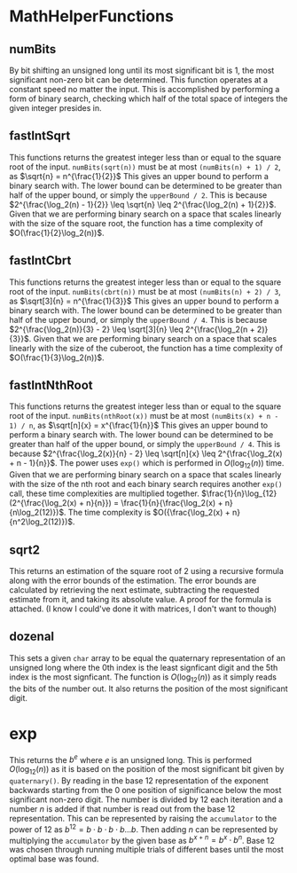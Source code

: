 # MathHelperFunctions

## numBits

By bit shifting an unsigned long until its most significant bit is 1, the most significant non-zero bit can be determined.
This function operates at a constant speed no matter the input. This is accomplished by performing a form of binary search, checking which half of the total space of integers the given integer presides in.

## fastIntSqrt

This functions returns the greatest integer less than or equal to the square root of the input. `numBits(sqrt(n))` must be at most `(numBits(n) + 1) / 2`, as $\sqrt{n} = n^{\frac{1}{2}}$ This gives an upper bound to perform a binary search with.
The lower bound can be determined to be greater than half of the upper bound, or simply the `upperBound / 2`. This is because $2^{\frac{\log_2(n) - 1}{2}} \leq \sqrt{n} \leq 2^{\frac{\log_2(n) + 1}{2}}$.
Given that we are performing binary search on a space that scales linearly with the size of the square root, the function has a time complexity of $O(\frac{1}{2}\log_2(n))$.

## fastIntCbrt

This functions returns the greatest integer less than or equal to the square root of the input. `numBits(cbrt(n))` must be at most `(numBits(n) + 2) / 3`, as $\sqrt[3]{n} = n^{\frac{1}{3}}$ This gives an upper bound to perform a binary search with.
The lower bound can be determined to be greater than half of the upper bound, or simply the `upperBound / 4`. This is because $2^{\frac{\log_2(n)}{3} - 2} \leq \sqrt[3]{n} \leq 2^{\frac{\log_2(n + 2)}{3}}$.
Given that we are performing binary search on a space that scales linearly with the size of the cuberoot, the function has a time complexity of $O(\frac{1}{3}\log_2(n))$.

## fastIntNthRoot

This functions returns the greatest integer less than or equal to the square root of the input. `numBits(nthRoot(x))` must be at most `(numBits(x) + n - 1) / n`, as $\sqrt[n]{x} = x^{\frac{1}{n}}$ This gives an upper bound to perform a binary search with.
The lower bound can be determined to be greater than half of the upper bound, or simply the `upperBound / 4`. This is because $2^{\frac{\log_2(x)}{n} - 2} \leq \sqrt[n]{x} \leq 2^{\frac{\log_2(x) + n - 1}{n}}$.
The power uses `exp()` which is performed in $O(\log_{12}(n))$ time.
Given that we are performing binary search on a space that scales linearly with the size of the nth root and each binary search requires another `exp()` call, these time complexities are multiplied together.
$\frac{1}{n}\log_{12}(2^{\frac{\log_2(x) + n}{n}}) = \frac{1}{n}{\frac{\log_2(x) + n}{n\log_2(12)})$.
The time complexity is $O({\frac{\log_2(x) + n}{n^2\log_2(12)})$.

## sqrt2

This returns an estimation of the square root of 2 using a recursive formula along with the error bounds of the estimation.
The error bounds are calculated by retrieving the next estimate, subtracting the requested estimate from it, and taking its absolute value.
A proof for the formula is attached. (I know I could've done it with matrices, I don't want to though)

## dozenal

This sets a given `char` array to be equal the quaternary representation of an unsigned long where the 0th index is the least signficant digit and the 5th index is the most signficant.
The function is $O(\log_{12}(n))$ as it simply reads the bits of the number out.
It also returns the position of the most significant digit.

# exp

This returns the $b^e$ where $e$ is an unsigned long. This is performed $O(\log_{12}(n))$ as it is based on the position of the most significant bit given by `quaternary()`.
By reading in the base 12 representation of the exponent backwards starting from the 0 one position of significance below the most significant non-zero digit. The number is divided by 12 each iteration and a number $n$ is added if that number is read out from the base 12 representation. This can be represented by raising the `accumulator` to the power of 12 as $b^12 = b \cdot b \cdot b \cdot b \dots b$. Then adding $n$ can be represented by multiplying the `accumulator` by the given base as $b^{x + n} = b^x \cdot b^n$.
Base 12 was chosen through running multiple trials of different bases until the most optimal base was found.
